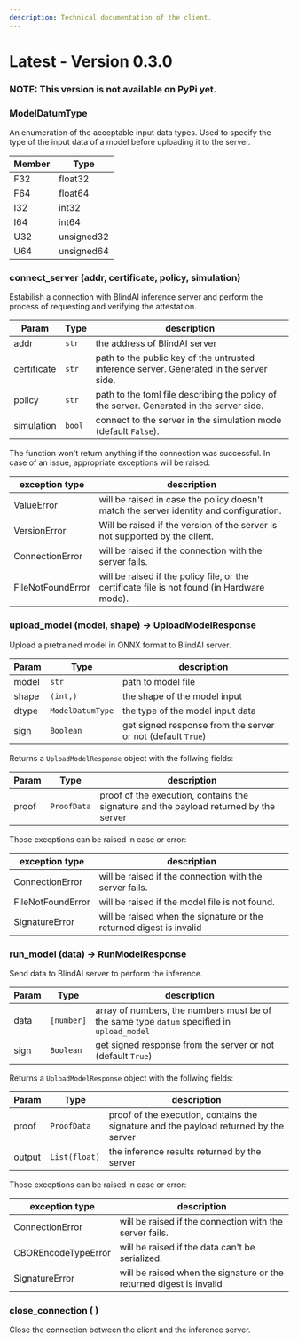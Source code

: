 ```yaml
---
description: Technical documentation of the client.
---
```


# Latest - Version 0.3.0

### NOTE: This version is not available on PyPi yet.&#x20;

### **ModelDatumType**

An enumeration of the acceptable input data types. Used to specify the type of the input data of a model before uploading it to the server.

| Member | Type       |
| ------ | ---------- |
| F32    | float32    |
| F64    | float64    |
| I32    | int32      |
| I64    | int64      |
| U32    | unsigned32 |
| U64    | unsigned64 |

### **connect\_server (addr, certificate, policy, simulation)**

Estabilish a connection with BlindAI inference server and perform the process of requesting and verifying the attestation.

| Param       | Type   | description                                                                              |
| ----------- | ------ | ---------------------------------------------------------------------------------------- |
| addr        | `str`  | the address of BlindAI server                                                            |
| certificate | `str`  | path to the public key of the untrusted inference server. Generated in the server side.  |
| policy      | `str`  | path to the toml file describing the policy of the server. Generated in the server side. |
| simulation  | `bool` | connect to the server in the simulation mode (default `False`).                          |

The function won't return anything if the connection was successful. In case of an issue, appropriate exceptions will be raised:

| exception type    | description                                                                                 |
| ----------------- | ------------------------------------------------------------------------------------------- |
| ValueError        | will be raised in case the policy doesn't match the server identity and configuration.      |
| VersionError      | Will be raised if the version of the server is not supported by the client.                 |
| ConnectionError   | will be raised if the connection with the server fails.                                     |
| FileNotFoundError | will be raised if the policy file, or the certificate file is not found (in Hardware mode). |

### **upload\_model (model, shape) -> UploadModelResponse**

Upload a pretrained model in ONNX format to BlindAI server.

| Param | Type             | description                                                 |
| ----- | ---------------- | ----------------------------------------------------------- |
| model | `str`            | path to model file                                          |
| shape | `(int,)`         | the shape of the model input                                |
| dtype | `ModelDatumType` | the type of the model input data                            |
| sign  | `Boolean`        | get signed response from the server or not (default `True`) |

Returns a `UploadModelResponse` object with the follwing fields:

| Param | Type        | description                                                                           |
| ----- | ----------- | ------------------------------------------------------------------------------------- |
| proof | `ProofData` | proof of the execution, contains the signature and the payload returned by the server |

Those exceptions can be raised in case or error:

| exception type    | description                                                         |
| ----------------- | ------------------------------------------------------------------- |
| ConnectionError   | will be raised if the connection with the server fails.             |
| FileNotFoundError | will be raised if the model file is not found.                      |
| SignatureError    | will be raised when the signature or the returned digest is invalid |

### **run\_model (data) -> RunModelResponse**

Send data to BlindAI server to perform the inference.

| Param | Type       | description                                                                                |
| ----- | ---------- | ------------------------------------------------------------------------------------------ |
| data  | `[number]` | array of numbers, the numbers must be of the same type `datum` specified in `upload_model` |
| sign  | `Boolean`  | get signed response from the server or not (default `True`)                                |

Returns a `UploadModelResponse` object with the follwing fields:

| Param  | Type          | description                                                                           |
| ------ | ------------- | ------------------------------------------------------------------------------------- |
| proof  | `ProofData`   | proof of the execution, contains the signature and the payload returned by the server |
| output | `List(float)` | the inference results returned by the server                                          |

Those exceptions can be raised in case or error:

| exception type      | description                                                         |
| ------------------- | ------------------------------------------------------------------- |
| ConnectionError     | will be raised if the connection with the server fails.             |
| CBOREncodeTypeError | will be raised if the data can't be serialized.                     |
| SignatureError      | will be raised when the signature or the returned digest is invalid |

### **close\_connection ( )**

Close the connection between the client and the inference server.
